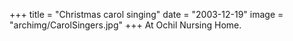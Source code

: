 +++
title = "Christmas carol singing"
date = "2003-12-19"
image = "archimg/CarolSingers.jpg"
+++
At Ochil Nursing Home.
